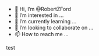 - 👋 Hi, I’m @RobertZFord
- 👀 I’m interested in ...
- 🌱 I’m currently learning ...
- 💞️ I’m looking to collaborate on ...
- 📫 How to reach me ...

test

<!---
RobertZFord/RobertZFord is a ✨ special ✨ repository because its `README.md` (this file) appears on your GitHub profile.
You can click the Preview link to take a look at your changes.
--->
